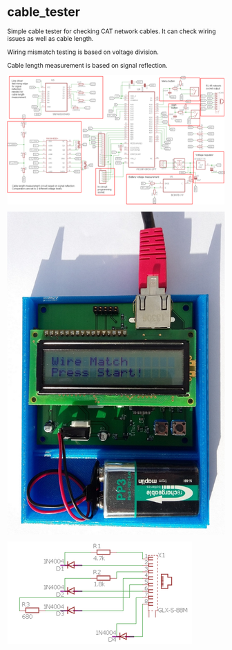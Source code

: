 # cable_tester

Simple cable tester for checking CAT network cables. It can check wiring issues as well as cable length.

Wiring mismatch testing is based on voltage division.

Cable length measurement is based on signal reflection.

![Alt text](eagleCAD/master/circuit_schematic_master.png?raw=true "Circuit schematic")

![Alt text](eagleCAD/master/cable_tester_master.jpg?raw=true "Device")

![Alt text](eagleCAD/remote/circuit_schematic_remote.png?raw=true "Circuit schematic")